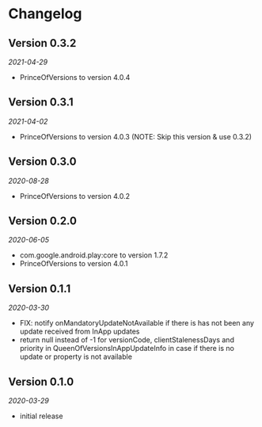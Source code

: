 # Changelog

## Version 0.3.2

_2021-04-29_

- PrinceOfVersions to version 4.0.4

## Version 0.3.1

_2021-04-02_

- PrinceOfVersions to version 4.0.3 (NOTE: Skip this version & use 0.3.2)

## Version 0.3.0

_2020-08-28_

- PrinceOfVersions to version 4.0.2

## Version 0.2.0

_2020-06-05_

- com.google.android.play:core to version 1.7.2
- PrinceOfVersions to version 4.0.1

## Version 0.1.1

_2020-03-30_

- FIX: notify onMandatoryUpdateNotAvailable if there is has not been any update received from InApp updates
- return null instead of -1 for versionCode, clientStalenessDays and priority in QueenOfVersionsInAppUpdateInfo in case if there is no update or property is not available

## Version 0.1.0

_2020-03-29_

- initial release
